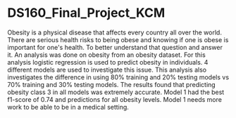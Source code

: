 # DS160_Final_Project_KCM
Obesity is a physical disease that affects every country all over the world. There are serious health risks to being obese and knowing if one is obese is important for one's health. To better understand that question and answer it. An analysis was done on obesity from an obesity dataset. For this analysis  logistic regression is used to predict obesity in individuals. 4 different models are used to investigate this issue. This analysis also investigates the difference in using 80% training and 20% testing models vs 70% training and 30% testing models. The results found that predicting obesity class 3 in all models was extremely accurate. Model 1 had the best f1-score of 0.74 and predictions for all obesity levels. Model 1 needs more work to be able to be in a medical setting.
